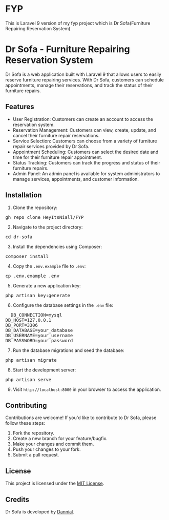 # FYP
This is Laravel 9 version of my fyp project which is Dr Sofa(Furniture Repairing Reservation System)

# Dr Sofa - Furniture Repairing Reservation System

Dr Sofa is a web application built with Laravel 9 that allows users to easily reserve furniture repairing services. With Dr Sofa, customers can schedule appointments, manage their reservations, and track the status of their furniture repairs.

## Features

- User Registration: Customers can create an account to access the reservation system.
- Reservation Management: Customers can view, create, update, and cancel their furniture repair reservations.
- Service Selection: Customers can choose from a variety of furniture repair services provided by Dr Sofa.
- Appointment Scheduling: Customers can select the desired date and time for their furniture repair appointment.
- Status Tracking: Customers can track the progress and status of their furniture repairs.
- Admin Panel: An admin panel is available for system administrators to manage services, appointments, and customer information.

## Installation

1. Clone the repository:

<pre>gh repo clone HeyItsNiall/FYP</pre>

2. Navigate to the project directory:

<pre>cd dr-sofa</pre>

3. Install the dependencies using Composer:

<pre>composer install</pre>

4. Copy the `.env.example` file to `.env`:

<pre>cp .env.example .env</pre>

5. Generate a new application key:

<pre>php artisan key:generate</pre>

6. Configure the database settings in the `.env` file:

<pre>
  DB_CONNECTION=mysql
DB_HOST=127.0.0.1
DB_PORT=3306
DB_DATABASE=your_database
DB_USERNAME=your_username
DB_PASSWORD=your_password
</pre>

7. Run the database migrations and seed the database:

<pre>php artisan migrate</pre>

8. Start the development server:

<pre>php artisan serve</pre>

9. Visit `http://localhost:8000` in your browser to access the application.

## Contributing

Contributions are welcome! If you'd like to contribute to Dr Sofa, please follow these steps:

1. Fork the repository.
2. Create a new branch for your feature/bugfix.
3. Make your changes and commit them.
4. Push your changes to your fork.
5. Submit a pull request.

## License

This project is licensed under the [MIT License](LICENSE).

## Credits

Dr Sofa is developed by [Dannial](https://github.com/HeyItsNiall/FYP).























